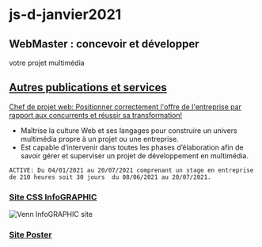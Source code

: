 # js-d-janvier2021

<div id="google_translate_element"></div>

<script type="text/javascript">
function googleTranslateElementInit() {
  new google.translate.TranslateElement({pageLanguage: 'en'}, 'google_translate_element');
}
</script>

<script type="text/javascript" src="//translate.google.com/translate_a/element.js?cb=googleTranslateElementInit"></script>

## WebMaster : concevoir et développer 
votre projet multimédia  

## [Autres publications et services](https://lindangulopez.github.io/)

[ Chef de projet web: Positionner correctement l'offre de l'entreprise par rapport aux concurrents et réussir sa transformation!](https://www.linkedin.com/in/lindangulopez/)

- Maîtrise la culture Web et ses langages pour construire un univers multimédia propre à un projet ou une entreprise.
- Est capable d’intervenir dans toutes les phases d’élaboration afin de savoir gérer et superviser un projet de développement en multimédia.

`ACTIVE: Du 04/01/2021 au 20/07/2021 comprenant un stage en entreprise de 210 heures soit 30 jours  du 08/06/2021 au 20/07/2021.`


### [Site CSS InfoGRAPHIC](https://lindangulopez.github.io/)

![Venn InfoGRAPHIC site](https://github.com/lindangulopez/lindangulopez.github.io/blob/master/VennSite.png?raw=true)

### [Site Poster](https://lindangulopez.github.io/SQL/SQL_W5.html)
